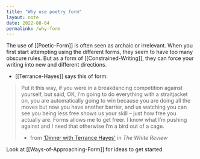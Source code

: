 ```yaml
---
title: "Why use poetry form"
layout: note
date: 2022-08-04
permalink: /why-form
---
```


The use of [[Poetic-Form]] is often seen as archaic or irrelevant. When you first start attempting using the different forms, they seem to have too many obscure rules. But as a form of [[Constrained-Writing]], they can force your writing into new and different directions.

-   [[Terrance-Hayes]] says this of form:

> Put it this way, if you were in a breakdancing competition against yourself, but said, OK, I’m going to do everything with a straitjacket on, you are automatically going to win because you are doing all the moves but now you have another barrier, and us watching you can see you being less free shows us your skill – just how free you actually are. Forms allows me to get freer. I know what I’m pushing against and I need that otherwise I’m a bird out of a cage.
>
>- from <a href="https://www.thewhitereview.org/feature/dinner-terrance-hayes/" >'Dinner with Terrance Hayes'</a> in *The White Review*


Look at [[Ways-of-Approaching-Form]] for ideas to get started.
